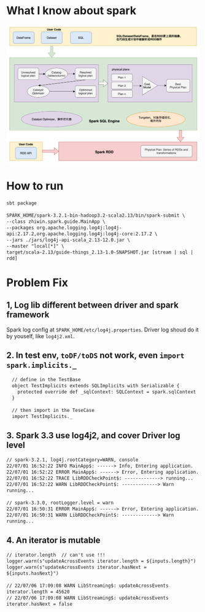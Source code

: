# What I know about spark
![understood with spark](./understood-with-spark.png)
# How to run
```
sbt package

SPARK_HOME/spark-3.2.1-bin-hadoop3.2-scala2.13/bin/spark-submit \
--class zhiwin.spark.guide.MainApp \
--packages org.apache.logging.log4j:log4j-api:2.17.2,org.apache.logging.log4j:log4j-core:2.17.2 \
--jars ./jars/log4j-api-scala_2.13-12.0.jar \
--master "local[*]" \
target/scala-2.13/guide-things_2.13-1.0-SNAPSHOT.jar [stream | sql | rdd]
```

# Problem Fix
## 1, Log lib different between driver and spark framework
Spark log config at `SPARK_HOME/etc/log4j.properties`. Driver log shoud do it by youself, like `log4j2.xml`.

## 2. In test env, `toDF/toDS` not work, even `import spark.implicits._`
```
  // define in the TestBase
  object TestImplicits extends SQLImplicits with Serializable {
    protected override def _sqlContext: SQLContext = spark.sqlContext
  }

  // then import in the TeseCase
  import TestImplicits._
```

## 3. Spark 3.3 use log4j2, and cover Driver log level
```
// spark-3.2.1, log4j.rootCategory=WARN, console
22/07/01 16:52:22 INFO MainApp$: ------> Info, Entering application.
22/07/01 16:52:22 ERROR MainApp$: ------> Error, Entering application.
22/07/01 16:52:22 TRACE LibRDDCheckPoint$: -------------> running...
22/07/01 16:52:22 WARN LibRDDCheckPoint$: -------------> Warn running...

// spark-3.3.0, rootLogger.level = warn
22/07/01 16:50:31 ERROR MainApp$: ------> Error, Entering application.
22/07/01 16:50:31 WARN LibRDDCheckPoint$: -------------> Warn running...
```

## 4. An iterator is mutable
```
// iterator.length  // can't use !!!
logger.warn(s"updateAcrossEvents iterator.length = ${inputs.length}")
logger.warn(s"updateAcrossEvents iterator.hasNext = ${inputs.hasNext}")

// 22/07/06 17:09:08 WARN LibStreaming$: updateAcrossEvents iterator.length = 45620
// 22/07/06 17:09:08 WARN LibStreaming$: updateAcrossEvents iterator.hasNext = false
```